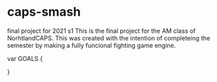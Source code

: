 # caps-smash
final project for 2021 s1 
This is the final project for the AM class of NorhtlandCAPS. This was created with the intention of 
completeing the semester by making a fully funcional fighting game engine.
 
 var GOALS
 {
    
 }
